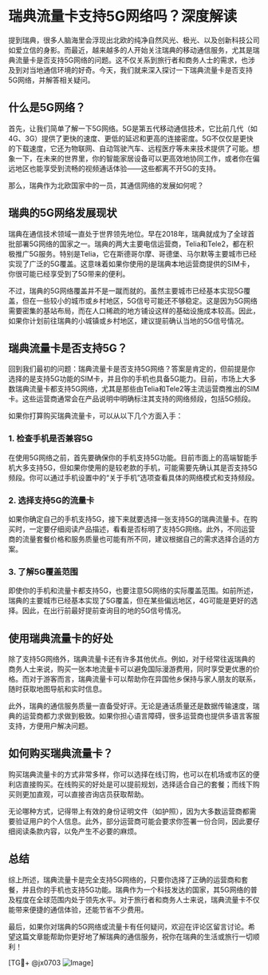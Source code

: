 # 瑞典流量卡支持5G网络吗？深度解读

提到瑞典，很多人脑海里会浮现出北欧的纯净自然风光、极光、以及创新科技公司如爱立信的身影。而最近，越来越多的人开始关注瑞典的移动通信服务，尤其是瑞典流量卡是否支持5G网络的问题。这不仅关系到旅行者和商务人士的需求，也涉及到对当地通信环境的好奇。今天，我们就来深入探讨一下瑞典流量卡是否支持5G网络，并解答相关疑问。

## 什么是5G网络？

首先，让我们简单了解一下5G网络。5G是第五代移动通信技术，它比前几代（如4G、3G）提供了更快的速度、更低的延迟和更高的连接密度。5G不仅仅是更快的下载速度，它还为物联网、自动驾驶汽车、远程医疗等未来技术提供了可能。想象一下，在未来的世界里，你的智能家居设备可以更高效地协同工作，或者你在偏远地区也能享受到流畅的视频通话体验——这些都离不开5G的支持。

那么，瑞典作为北欧国家中的一员，其通信网络的发展如何呢？

## 瑞典的5G网络发展现状

瑞典在通信技术领域一直处于世界领先地位。早在2018年，瑞典就成为了全球首批部署5G网络的国家之一。瑞典的两大主要电信运营商，Telia和Tele2，都在积极推广5G服务。特别是Telia，它在斯德哥尔摩、哥德堡、马尔默等主要城市已经实现了广泛的5G覆盖。这意味着如果你使用的是瑞典本地运营商提供的SIM卡，你很可能已经享受到了5G带来的便利。

不过，瑞典的5G网络覆盖并不是一蹴而就的。虽然主要城市已经基本实现5G覆盖，但在一些较小的城市或乡村地区，5G信号可能还不够稳定。这是因为5G网络需要密集的基站布局，而在人口稀疏的地方铺设这样的基础设施成本较高。因此，如果你计划前往瑞典的小城镇或乡村地区，建议提前确认当地的5G信号情况。

## 瑞典流量卡是否支持5G？

回到我们最初的问题：瑞典流量卡是否支持5G网络？答案是肯定的，但前提是你选择的是支持5G功能的SIM卡，并且你的手机也具备5G能力。目前，市场上大多数瑞典流量卡都支持5G网络，尤其是那些由Telia和Tele2等主流运营商推出的SIM卡。这些运营商通常会在产品说明中明确标注其支持的网络频段，包括5G频段。

如果你打算购买瑞典流量卡，可以从以下几个方面入手：

### 1. **检查手机是否兼容5G**
   在使用5G网络之前，首先要确保你的手机支持5G功能。目前市面上的高端智能手机大多支持5G，但如果你使用的是较老款的手机，可能需要先确认其是否支持5G频段。你可以通过手机设置中的“关于手机”选项查看具体的网络模式和支持频段。

### 2. **选择支持5G的流量卡**
   如果你确定自己的手机支持5G，接下来就要选择一张支持5G的瑞典流量卡。在购买时，一定要仔细阅读产品描述，看看是否标明了支持5G网络。此外，不同运营商的流量套餐价格和服务质量也可能有所不同，建议根据自己的需求选择合适的方案。

### 3. **了解5G覆盖范围**
   即使你的手机和流量卡都支持5G，也要注意5G网络的实际覆盖范围。如前所述，瑞典的主要城市已经基本实现了5G覆盖，但在某些偏远地区，4G可能是更好的选择。因此，在出行前最好提前查询目的地的5G信号情况。

## 使用瑞典流量卡的好处

除了支持5G网络外，瑞典流量卡还有许多其他优点。例如，对于经常往返瑞典的商务人士来说，购买一张本地流量卡可以避免国际漫游费用，同时享受更优惠的价格。而对于游客而言，瑞典流量卡可以帮助你在异国他乡保持与家人朋友的联系，随时获取地图导航和实时信息。

此外，瑞典的通信服务质量一直备受好评。无论是通话质量还是数据传输速度，瑞典的运营商都力求做到极致。如果你担心语言障碍，很多运营商也提供多语言客服支持，方便用户解决问题。

## 如何购买瑞典流量卡？

购买瑞典流量卡的方式非常多样，你可以选择在线订购，也可以在机场或市区的便利店直接购买。在线购买的好处是可以提前规划，选择适合自己的套餐；而线下购买则更加直观，可以直接咨询店员获取帮助。

无论哪种方式，记得带上有效的身份证明文件（如护照），因为大多数运营商都需要验证用户的个人信息。此外，部分运营商可能会要求你签署一份合同，因此要仔细阅读条款内容，以免产生不必要的麻烦。

## 总结

综上所述，瑞典流量卡是完全支持5G网络的，只要你选择了正确的运营商和套餐，并且你的手机也支持5G功能。瑞典作为一个科技发达的国家，其5G网络的普及程度在全球范围内处于领先水平。对于旅行者和商务人士来说，瑞典流量卡不仅能带来便捷的通信体验，还能节省不少费用。

最后，如果你对瑞典的5G网络或流量卡有任何疑问，欢迎在评论区留言讨论。希望这篇文章能帮助你更好地了解瑞典的通信服务，祝你在瑞典的生活或旅行一切顺利！

[TG💪+ @jx0703 ![Image](https://github.com/user-attachments/assets/dbca1d08-cadb-493c-b0ec-ad6f7a83f270)]